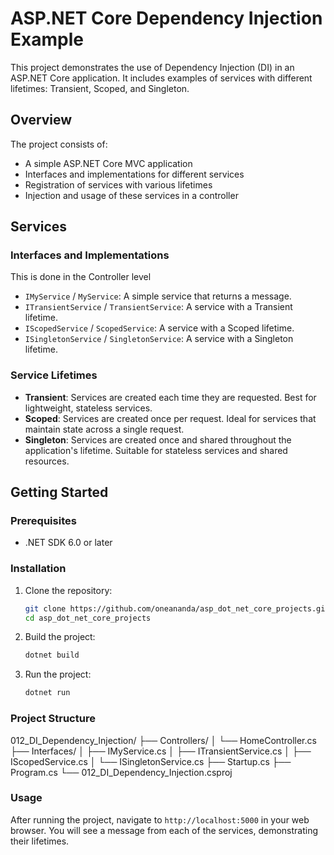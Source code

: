 ﻿# ASP.NET Core Dependency Injection Example

This project demonstrates the use of Dependency Injection (DI) in an ASP.NET Core application. It includes examples of services with different lifetimes: Transient, Scoped, and Singleton.

## Overview

The project consists of:
- A simple ASP.NET Core MVC application
- Interfaces and implementations for different services
- Registration of services with various lifetimes
- Injection and usage of these services in a controller

## Services

### Interfaces and Implementations

This is done in the Controller level

- `IMyService` / `MyService`: A simple service that returns a message.
- `ITransientService` / `TransientService`: A service with a Transient lifetime.
- `IScopedService` / `ScopedService`: A service with a Scoped lifetime.
- `ISingletonService` / `SingletonService`: A service with a Singleton lifetime.

### Service Lifetimes

- **Transient**: Services are created each time they are requested. Best for lightweight, stateless services.
- **Scoped**: Services are created once per request. Ideal for services that maintain state across a single request.
- **Singleton**: Services are created once and shared throughout the application's lifetime. Suitable for stateless services and shared resources.

## Getting Started

### Prerequisites

- .NET SDK 6.0 or later

### Installation

1. Clone the repository:
    ```sh
    git clone https://github.com/oneananda/asp_dot_net_core_projects.git
    cd asp_dot_net_core_projects
    ```

2. Build the project:
    ```sh
    dotnet build
    ```

3. Run the project:
    ```sh
    dotnet run
    ```

### Project Structure

012_DI_Dependency_Injection/
├── Controllers/
│ └── HomeController.cs
├── Interfaces/
│ ├── IMyService.cs
│ ├── ITransientService.cs
│ ├── IScopedService.cs
│ └── ISingletonService.cs
├── Startup.cs
├── Program.cs
└── 012_DI_Dependency_Injection.csproj


### Usage

After running the project, navigate to `http://localhost:5000` in your web browser. You will see a message from each of the services, demonstrating their lifetimes.
